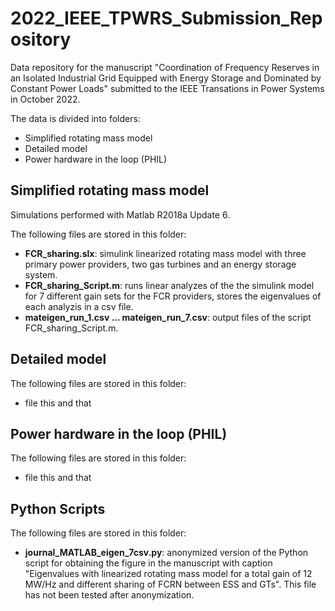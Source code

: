 # 2022_IEEE_TPWRS_Submission_Repository
Data repository for the manuscript "Coordination of Frequency Reserves in an Isolated Industrial Grid Equipped with Energy Storage and Dominated by Constant Power Loads" submitted to the IEEE Transations in Power Systems in October 2022.

The data is divided into folders:
  - Simplified rotating mass model
  - Detailed model
  - Power hardware in the loop (PHIL)
  
## Simplified rotating mass model
Simulations performed with Matlab R2018a Update 6.

The following files are stored in this folder: 
  - **FCR_sharing.slx**: simulink linearized rotating mass model with three primary power providers, two gas turbines and an energy storage system.
  - **FCR_sharing_Script.m**: runs linear analyzes of the the simulink model for 7 different gain sets for the FCR providers, stores the eigenvalues of each analyzis in a csv file.
  - **mateigen_run_1.csv ... mateigen_run_7.csv**: output files of the script FCR_sharing_Script.m.
    
## Detailed model
The following files are stored in this folder: 
  - file this and that

## Power hardware in the loop (PHIL)
The following files are stored in this folder: 
  - file this and that

## Python Scripts
The following files are stored in this folder: 
  - **journal_MATLAB_eigen_7csv.py**: anonymized version of the Python script for obtaining the figure in the manuscript with caption "Eigenvalues with linearized rotating mass model for a total gain of 12 MW/Hz and different sharing of FCRN between ESS and GTs". This file has not been tested after anonymization.
  


